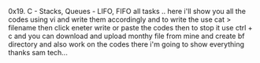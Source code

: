 0x19. C - Stacks, Queues - LIFO, FIFO all tasks  .. here i'll show you all the codes using vi and write them accordingly
and to write the use cat > filename then click eneter write or paste the codes then to stop it use ctrl + c and you can download 
and upload monthy file from mine and create bf directory and also work on the codes there i'm going to show everything
thanks sam tech...
